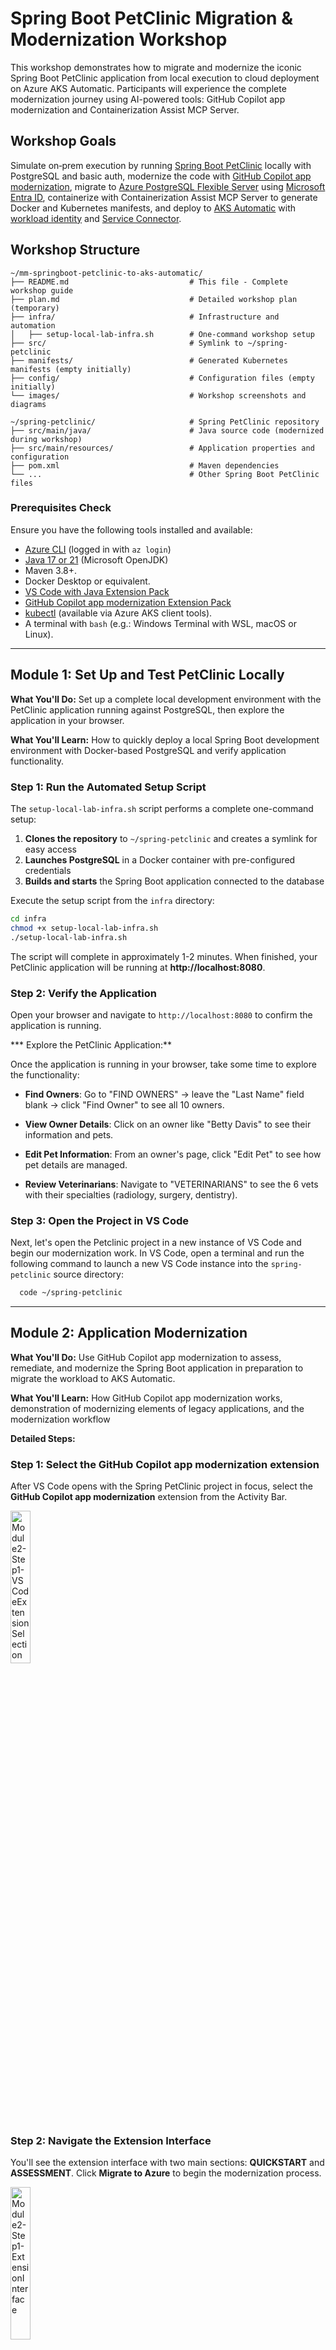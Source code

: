 # Spring Boot PetClinic Migration & Modernization Workshop

This workshop demonstrates how to migrate and modernize the iconic Spring Boot PetClinic application from local execution to cloud deployment on Azure AKS Automatic. Participants will experience the complete modernization journey using AI-powered tools: GitHub Copilot app modernization and Containerization Assist MCP Server.

## Workshop Goals

Simulate on‑prem execution by running [Spring Boot PetClinic](https://github.com/spring-projects/spring-petclinic) locally with PostgreSQL and basic auth, modernize the code with [GitHub Copilot app modernization](https://marketplace.visualstudio.com/items?itemName=vscjava.migrate-java-to-azure), migrate to [Azure PostgreSQL Flexible Server](https://learn.microsoft.com/azure/postgresql/flexible-server/) using [Microsoft Entra ID](https://learn.microsoft.com/en-us/azure/active-directory/), containerize with Containerization Assist MCP Server to generate Docker and Kubernetes manifests, and deploy to [AKS Automatic](https://learn.microsoft.com/azure/aks/automatic/) with [workload identity](https://learn.microsoft.com/en-us/azure/aks/workload-identity-overview) and [Service Connector](https://learn.microsoft.com/azure/service-connector/).

## Workshop Structure

```
~/mm-springboot-petclinic-to-aks-automatic/
├── README.md                           # This file - Complete workshop guide
├── plan.md                             # Detailed workshop plan (temporary)
├── infra/                              # Infrastructure and automation
│   ├── setup-local-lab-infra.sh        # One-command workshop setup
├── src/                                # Symlink to ~/spring-petclinic
├── manifests/                          # Generated Kubernetes manifests (empty initially)
├── config/                             # Configuration files (empty initially)
└── images/                             # Workshop screenshots and diagrams

~/spring-petclinic/                     # Spring PetClinic repository
├── src/main/java/                      # Java source code (modernized during workshop)
├── src/main/resources/                 # Application properties and configuration
├── pom.xml                             # Maven dependencies
└── ...                                 # Other Spring Boot PetClinic files
```

### Prerequisites Check
Ensure you have the following tools installed and available:
- [Azure CLI](https://learn.microsoft.com/en-us/cli/azure/install-azure-cli) (logged in with `az login`)
- [Java 17 or 21](https://learn.microsoft.com/en-us/java/openjdk/download) (Microsoft OpenJDK)
- Maven 3.8+.
- Docker Desktop or equivalent.
- [VS Code with Java Extension Pack](https://marketplace.visualstudio.com/items?itemName=vscjava.vscode-java-pack)
- [GitHub Copilot app modernization Extension Pack](https://marketplace.visualstudio.com/items?itemName=vscjava.vscode-java-upgrade)
- [kubectl](https://learn.microsoft.com/en-us/azure/aks/learn/quick-kubernetes-deploy-cli#install-the-azure-cli-and-kubernetes-cli) (available via Azure AKS client tools).
- A terminal with `bash` (e.g.: Windows Terminal with WSL, macOS or Linux).


---

## Module 1: Set Up and Test PetClinic Locally

**What You'll Do:** Set up a complete local development environment with the PetClinic application running against PostgreSQL, then explore the application in your browser.

**What You'll Learn:** How to quickly deploy a local Spring Boot development environment with Docker-based PostgreSQL and verify application functionality.

### Step 1: Run the Automated Setup Script

The `setup-local-lab-infra.sh` script performs a complete one-command setup:

1. **Clones the repository** to `~/spring-petclinic` and creates a symlink for easy access
2. **Launches PostgreSQL** in a Docker container with pre-configured credentials
3. **Builds and starts** the Spring Boot application connected to the database

Execute the setup script from the `infra` directory:

```bash
cd infra
chmod +x setup-local-lab-infra.sh
./setup-local-lab-infra.sh
```

The script will complete in approximately 1-2 minutes. When finished, your PetClinic application will be running at **http://localhost:8080**.

### Step 2: Verify the Application

Open your browser and navigate to `http://localhost:8080` to confirm the application is running. 

*** Explore the PetClinic Application:**

Once the application is running in your browser, take some time to explore the functionality:

- **Find Owners**: Go to "FIND OWNERS" → leave the "Last Name" field blank → click "Find Owner" to see all 10 owners.

- **View Owner Details**: Click on an owner like "Betty Davis" to see their information and pets.

- **Edit Pet Information**: From an owner's page, click "Edit Pet" to see how pet details are managed.

- **Review Veterinarians**: Navigate to "VETERINARIANS" to see the 6 vets with their specialties (radiology, surgery, dentistry).

### Step 3: Open the Project in VS Code

Next, let's open the Petclinic project in a new instance of VS Code and begin our modernization work. In VS Code, open a terminal and run the following command to launch a new VS Code instance into the `spring-petclinic` source directory:
   
```bash
  code ~/spring-petclinic
```

---

## Module 2: Application Modernization

**What You'll Do:** Use GitHub Copilot app modernization to assess, remediate, and modernize the Spring Boot application in preparation to migrate the workload to AKS Automatic.

**What You'll Learn:** How GitHub Copilot app modernization works, demonstration of modernizing elements of legacy applications, and the modernization workflow

**Detailed Steps:**

### Step 1: Select the GitHub Copilot app modernization extension
After VS Code opens with the Spring PetClinic project in focus, select the **GitHub Copilot app modernization** extension from the Activity Bar.

<img src="images/module2-step1-vscode-extension-selection.png" width="25%" alt="Module2-Step1-VSCodeExtensionSelection">

### Step 2: Navigate the Extension Interface
You'll see the extension interface with two main sections: **QUICKSTART** and **ASSESSMENT**. Click **Migrate to Azure** to begin the modernization process.

<img src="images/module2-step2-extension-interface.png" width="25%" alt="Module2-Step1-ExtensionInterface">

### Step 3: Review Code Assessment Configuration Options
Scroll down in the GitHub Copilot chat to see the Assessment tool configuration represented as JSON. 

**Configuration Options:**
The tool offers several analysis targets and modes:

**Analysis Targets:**

- `azure-aks` - Selects AppCAT rules relevant to moving pre-containerized workloads to AKS.
- `openjdk17` - Identifies Java 17 upgrade opportunities and compatibility issues.
- `cloud-readiness` - General pre-container workload optimization recommendations.

**Analysis Modes:**
- `source-only` - Analyzes source code without dependency scanning (faster execution).
- `full` - Comprehensive analysis including both code and dependency scanning.

The results of the Assessment scan are passed into GitHub Copilot app modernization which uses the context of the findings to suggest opportunities for modernization in preparation for containerizing and migrating the workload to Azure.

<img src="images/module2-step5-appcat-configuration.png" width="40%" alt="Module2-Step5-AppCATConfiguration">

The AppCAT tool will run with the following options:

```
appcat:
  - target:
      - azure-aks
      - azure-appservice
      - azure-container-apps
      - cloud-readiness
    mode: source-only
```

You can change these options in the `.github/appmod-java/appcat/assessment-config.yaml` file.

### Step 4: Execute Assessment
Click the "Run" button to start the assessment. The tool will analyze your Spring Boot PetClinic application using the configured analysis parameters.

<img src="images/module2-step7-assessment-running.png" width="40%"
alt="Module2-Step7-AssessmentRunning">

### Step 5: Review Assessment Results
After the assessment completes, you'll see a success message in the GitHub Copilot chat summarizing what was accomplished:

<img src="images/module2-step8-assessment-report-details.png" width="40%" alt="Module2-Step8-AssessmentReportDetails">

The assessment analyzed the Spring Boot Petclinic application for cloud migration readiness and identified the following:

Key Findings:

* 8 cloud readiness issues requiring attention (1)
* 1 Java upgrade opportunity for modernization (2)


<img src="images/module2-assessment-report-overview.png" width="40%" 
alt="Module2-AssessmentReportOverview">


**Resolution Approach:** More than 50% of the identified issues can be automatically resolved through code and configuration updates using GitHub Copilot's built-in app modernization capabilities (3).

**Issue Prioritization:** Issues are categorized by urgency level to guide remediation efforts:

* Mandatory (Purple) - Critical issues that must be addressed before migration.
* Potential (Blue) - Performance and optimization opportunities.
* Optional (Gray) - Nice-to-have improvements that can be addressed later.

This prioritization framework ensures teams focus on blocking issues first while identifying opportunities for optimization and future enhancements.

### Step 6: Review Specific Findings

Click on individual issues in the report to see detailed recommendations. In practice, you would review all recommendations and determine the set that aligns with your migration and modernization goals for the application.

For this lab, we will spend our time focusing on one modernization recommendation: updating the code to use modern authentication via Azure Database for PostgreSQL Flexible Server with Entra ID authentication.


| Aspect | Details |
|--------|---------|
| **Modernization Lab Focus** | Database Migration to Azure PostgreSQL Flexible Server |
| **What was found** | PostgreSQL database configuration using basic authentication detected in Java source code files |
| **Why this matters** | External dependencies like on-premises databases with legacy authentication must be resolved before migrating to Azure |
| **Recommended solution** | Migrate to Azure Database for PostgreSQL Flexible Server |
| **Benefits** | Fully managed service with automatic backups, scaling, and high availability |

### Step 7: Take Action on Findings

Based on the assessment findings, GitHub Copilot app modernization provides two types of migration actions to assist with modernization opportunities. 

1. Using the **guided migrations** ("Run Task" button), which offer fully guided, step-by-step remediation flows for common migration patterns that the tool has been trained to handle. 
2. Using the **unguided migrations** ("Ask Copilot" button), which provide AI assistance with context aware guidance and code suggestions for more complex or custom scenarios.

<img src="images/module2-step11-guided-migration-vs-copilot-prompts.png" width="100%" alt="Module2-Step11-GuidedMigrationVsCopilotPrompts">

For this workshop, we'll focus on one modernization area that demonstrates how to externalize dependencies in the workload to Azure PaaS before deploying to AKS Automatic. We'll migrate from self-hosted PostgreSQL with basic authentication to Azure PostgreSQL Flexible Server using Entra ID authentication with AKS Workload Identity.

### Step 8: Select PostgreSQL Migration Task

Begin the modernization by selecting the desired migration task. For our Spring Boot application, we will migrate to Azure PostgreSQL Flexible Server using the Spring option. The other options shown are for generic JDBC usage.

<img src="images/module2-step12-select-postgres-migration-task.png" width="40%" alt="Module2-Step12-SelectPostgresMigrationTask">

**Note:** Choose the "Spring" option for Spring Boot applications, as it provides Spring-specific optimizations and configurations. The generic JDBC options are for non-Spring applications.

### Step 9: Execute Postgres Migration Task

Click the **Run Task** button described in the previous section to kick off the modernization changes needed in the PetClinic app. This will update the Java code to work with PostgreSQL Flexible Server using Entra ID authentication.

<img src="images/module2-step12-run-migration-task.png" width="40%" alt="Module2-Step12-RunMigrationTask">

The tool will execute the `appmod-run-task` command for `managed-identity-spring/mi-postgresql-spring`, which will examine the workspace structure and initiate the migration task to modernize your Spring Boot application for Azure PostgreSQL with managed identity authentication. If prompted to run shell commands, please review and allow each command as the Agent may require additional context before execution.

When the migration task for PostgreSQL with Entra ID authentication begins to run, you will see a chat similar to this in the agent interface:

<img src="images/module2-step13-migration-task-initialized.png" width="40%" alt="Module2-Step13-MigrationTaskInitialized">

### Step 10: Review Migration Plan and Begin Code Migration

The App Modernization tool has analyzed your Spring Boot application and generated a comprehensive migration plan in its chat window and in the `plan.md` file. This plan outlines the specific changes needed to implement Azure Managed Identity authentication for PostgreSQL connectivity.

<img src="images/module2-step14-review-migration-plan.png" width="40%" alt="Module2-Step14-Review-Migration-Plan">

**Azure Postgres Flexible Server Migration Plan Overview:**
- **Add Spring Cloud Azure Dependencies**: Integrate Spring Cloud Azure BOM version 5.22.0 and the `spring-cloud-azure-starter-jdbc-postgresql` dependency to both Maven and Gradle build files.
- **Configure Managed Identity Authentication**: Update application configuration files to replace username/password authentication with Azure Managed Identity, enabling passwordless database connectivity.

**Files to be Modified:**
- `pom.xml` and `build.gradle` - Add Spring Cloud Azure dependencies
- `application.properties` and `application-postgres.properties` - Configure managed identity authentication settings

**Migration Tracking:**
The tool will create tracking files (`plan.md` and `progress.md`) in the `.github/appmod-java/code-migration/managed-identity-spring/mi-postgresql-spring-[timestamp]` directory to document all changes and provide full visibility into the AI assisted code refactoring migration process.

**Version Control Setup:**
- A new Git branch will be created for the migration work.
- Uncommitted changes will be automatically stashed.
- Migration session ID will be provided for tracking.

To Begin Migration type **"Yes"** in the GitHub Agent Chat to start the code refactoring.

### Step 11: Review Migration Process and Progress Tracking
Once you confirm with "Yes", the migration tool begins implementing changes using a structured, two-phase approach designed to ensure traceability and commit changes to a new dedicated code branch for changes to enable rollback if needed.

**Version Control Setup:**
The tool automatically manages version control to ensure your work is protected:
- **Stash uncommitted changes**: Any local modifications (like `application.properties` changes) are safely stashed.
- **Create dedicated branch**: New branch `appmod/java-managed-identity-spring/mi-postgresql-spring-[timestamp]` is created for all code refactoring migration work.

**Two-Phase Migration Process:**

**Phase 1: Update Dependencies**
- **Purpose**: Add the necessary Azure libraries to your project.
- **Changes made**:
  - Updates `pom.xml` with Spring Cloud Azure BOM and PostgreSQL starter dependency
  - Updates `build.gradle` with corresponding Gradle dependencies
  - Adds Spring Cloud Azure version properties.

**Phase 2: Configure Application Properties**
- **Purpose**: Update configuration files to use managed identity authentication.
- **Changes made**:
  - Updates `application.properties` to configure PostgreSQL with managed identity (9 lines added, 2 removed)
  - Updates `application-postgres.properties` with Entra ID authentication settings (5 lines added, 4 removed)
  - Replaces username/password authentication with managed identity configuration.

**Progress Tracking:**
The `progress.md` file provides real-time visibility into the migration process:
- **Change documentation**: Detailed log of what changes are being made and why.
- **File modifications**: Clear tracking of which files are being updated.
- **Rationale**: Explanation of the reasoning behind each modification.
- **Status updates**: Real-time progress of the migration work.

**How to Monitor Progress:**
- Watch the GitHub Copilot chat for real-time status updates
- Check the `progress.md` file in the migration directory for detailed change logs
- Review the `plan.md` file to understand the complete migration strategy
- Monitor the terminal output for any build or dependency resolution messages

### Step 12: Validation and Fix Iteration Loop
After implementing the migration changes, the App Modernization tool automatically validates the results through a comprehensive testing process to ensure the migration changes are secure, functional, and consistent.

<img src="images/module2-step16-cve-validation-iteration-loop.png" width="50%" alt="CVE Validation Iteration Loop">

*Figure: Execute Validation & Fix Iteration Loop - CVE validation process for newly added Azure Spring dependencies*

**Validation Stages:**

| Stage | Validation | Details |
|--------|---------|---------
| 1 | **CVE Validation** | Scans newly added dependencies for known security vulnerabilities.
| 2 | **Build Validation** | Verifies the application compiles and builds successfully after migration changes.
| 3 | **Consistency Validation** | Ensures all configuration files are properly updated and consistent.
| 4 | **Test Validation** | Executes application tests to verify functionality remains intact.

**Automated Error Detection and Resolution:**
The tool includes intelligent error detection capabilities that automatically identify and resolve common issues:
- Parses build output to detect compilation errors.
- Identifies root causes of test failures.
- Applies automated fixes for common migration issues.
- Continues through validation iterations (up to 10 iterations) until the build succeeds

**User Control:**
At any point during this validation process, you may interrupt the automated fixes and manually resolve issues if you prefer to handle specific problems yourself. The tool provides clear feedback on what it's attempting to fix and allows you to take control when needed at any time.

This systematic approach ensures your Spring Boot application is successfully modernized for Azure PostgreSQL with Entra ID authentication while maintaining full functionality.

### Step 13: Review Migration Completion Summary
Upon successful completion of the validation process, the App Modernization tool presents a comprehensive migration summary report confirming the successful implementation of Azure Managed Identity authentication for PostgreSQL in your Spring Boot application.

<img src="images/module2-step17-migration-success-summary.png" width="50%" alt="Migration Success Summary">

The migration has successfully transformed your application from password-based Postgres authentication to Azure Managed Identity for PostgreSQL, removing the need for credentials in code while maintaining application functionality. The process integrated Spring Cloud Azure dependencies, updated configuration properties for managed identity authentication, and ensured all validation stages passed including CVE scanning, build validation, consistency checks, and test execution.

Because the workload is based on Java Spring Boot, an advantage of this migration is that no Java code changes were required. Spring Boot's configuration-driven architecture automatically handles database connection details based on the configuration files. When switching from password authentication to managed identity, Spring reads the updated configuration and automatically uses the appropriate authentication method. Your existing Java code for database operations (such as saving pet records or retrieving owner information) continues to function as before, but now connects to the database using the more secure managed identity approach.

**Files Modified:**

The migration process updated the following configuration files:
- `pom.xml` and `build.gradle` - Added Spring Cloud Azure dependencies
- `application.properties` and `application-postgres.properties` - Configured managed identity authentication
- Test configurations - Updated to work with the new authentication method

**Version Control Integration:**
All changes were automatically committed to a new branch (`appmod/java-managed-identity-spring/mi-postgresql-spring-[timestamp]`) with supporting documentation including migration plan (`plan.md`), progress tracking (`progress.md`), and final summary (`summary.md`) files for complete visibility into the migration process and outcomes.

---

## Module 3: Generate Containerization Assets

**What You'll Do:** Use AI-powered containerization tools to create Docker and Kubernetes manifests for the modernized Spring Boot application.

**What You'll Learn:** How AI-powered tools can generate production-ready containerization assets, including optimized Dockerfiles and Kubernetes deployment manifests with proper health checks and service configurations.

**Detailed Steps:**

### Step 1: Install Containerization Assist MCP Server

For the next steps we will use the [Containerization Assist MCP Server](https://github.com/Azure/containerization-assist). Open a new instance of VS Code and navigate to the PetClinic project:

```bash
# Open a new VS Code window with the src folder
code src/
```

Install the Containerization Assist MCP Server globally. Open a terminal and run:

```bash
npm install -g @thgamble/containerization-assist-mcp
```

Configure VS Code to use the MCP server. Add to your VS Code settings or create `.vscode/mcp.json` in your project:

```json
{
  "servers": {
    "containerization-assist": {
      "command": "containerization-assist-mcp",
      "args": ["start"],
      "env": {
        "DOCKER_SOCKET": "/var/run/docker.sock",
        "LOG_LEVEL": "info"
      }
    }
  }
}
```

Restart VS Code to enable the MCP server in GitHub Copilot.

**Validation:** After restarting VS Code, you should see the Containerization Assist MCP Server available in the Configure Tools dialog:

<img src="images/module4-step1-containerization-assist-mcp-configured.png" width="75%" alt="Module4-Step1-ContainerizationAssistMCPConfigured">

### Step 2: Containerize the Application
In the GitHub Copilot agent chat, type the following command to containerize your Spring Boot application and generate all deployment artifacts:
```
Help me containerize the application at ./src and generate Kubernetes deployment artifacts using Containerization Assist. Put all of the kubernetes files in a directory called k8s
```

**Validation:** You should see the Containerization Assist MCP Server analyzing your repository and generating containerization assets:

<img src="images/module4-step2-containerization-assist-in-action.png" width="75%" alt="Module4-Step2-ContainerizationAssistInAction">

### Step 3: Review Generated Dockerfile
```bash
# Check the generated Dockerfile
cat Dockerfile

# Verify it includes:
# - Appropriate base image (e.g., openjdk:17-jre-slim)
# - Multi-stage build for optimization
# - Proper port exposure (8080)
# - Health check configuration
```

### Step 4: Review Generated Kubernetes Manifests
```bash
# Check generated Kubernetes manifests
ls -la k8s/

# Review deployment manifest
cat k8s/deployment.yaml

# Review service manifest
cat k8s/service.yaml

# Verify manifests include:
# - Proper resource limits and requests
# - Health checks (liveness and readiness probes)
# - Service configuration for internal communication
# - Environment variables for database connection
```

**Expected Result**: Production-ready Dockerfile and Kubernetes manifests generated by AI tools.

---

### Module 5: Deploy to AKS

**What You'll Do:** Deploy the modernized application to AKS Automatic using Service Connector secrets for passwordless authentication with PostgreSQL.

**What You'll Learn:** Kubernetes deployment with workload identity, Service Connector integration, and testing deployed applications with Entra ID authentication.

**Detailed Steps:**

### Step 1: Access AKS Service Connector and Retrieve PostgreSQL Configuration
Navigate to your AKS cluster in the Azure Portal and access the Service Connector blade to retrieve the PostgreSQL connection configuration.

1. **[Open Azure Portal](https://portal.azure.com/)** and sign in to your Azure account
2. **Navigate to Resource Group**: In the search bar, type "petclinic-workshop-rg" and select the resource group that was created by the setup script
<img src="images/module5-step1-2-navigate-to-rg.png" width="75%" alt="Navigate to Resource Group">

3. **Find AKS Cluster**: In the resource group, locate your AKS cluster (it will have a name like `petclinic-workshop-aks-xxxxxx` where xxxxxx is a random suffix)
<img src="images/module5-step1-3-Find-AKS-Cluster.png" width="75%" alt="Find AKS Cluster">

4. **Open AKS Cluster**: Click on the AKS cluster name to open the cluster overview page
5. **Access Service Connector**: In the left menu under "Settings", click on "Service Connector"
<img src="images/module5-step1-aks-service-connector-postgres-view.png" width="75%" alt="AKS Service Connector PostgreSQL View">

6. **View Service Connections**: You'll see the service connection that was automatically created:
   - **PostgreSQL connection** with name "pg" connecting to your PostgreSQL flexible server.
7. **Generate YAML Snippet**: Select the PostgreSQL connection row (the one with "DB for PostgreSQL flexible server") and click the "Sample code" button in the action bar
<img src="images/module5-step1-azure-service-connector-postgres.png" width="75%" alt="AKS Service Connector YAML snippet">

### Step 2: Retrieve PostgreSQL YAML Configuration
The Azure Portal will display a YAML snippet showing how to use the Service Connector secrets for PostgreSQL connectivity.

1. **Review YAML Snippet**: The portal shows a sample deployment with workload identity configuration
2. **Note Key Elements**:
   - Service account: `sc-account-d4157fc8-73b5-4a68-acf4-39c8f22db792`
   - Secret reference: `sc-pg-secret`
   - Workload identity label: `azure.workload.identity/use: "true"`

<img src="images/module5-step2-azure-service-connector-yaml-snippet.png" width="60%" alt="AKS Service Connector YAML Snippet">

### Step 3: Create Final Kubernetes Deployment Manifest
Create a comprehensive deployment manifest that combines the PetClinic application with PostgreSQL Service Connector configuration:

```yaml
apiVersion: apps/v1
kind: Deployment
metadata:
  namespace: default
  name: petclinic-deployment
  labels:
    app: petclinic
spec:
  replicas: 2
  selector:
    matchLabels:
      app: petclinic
  template:
    metadata:
      labels:
        app: petclinic
        azure.workload.identity/use: "true"
    spec:
      serviceAccountName: sc-account-d4157fc8-73b5-4a68-acf4-39c8f22db792
      containers:
      - name: petclinic
        image: <acr-login-server>/petclinic:latest
        ports:
        - containerPort: 8080
        env:
        - name: SPRING_PROFILES_ACTIVE
          value: "postgres"
        - name: DATABASE
          value: "postgres"
        envFrom:
        - secretRef:
            name: sc-pg-secret
        livenessProbe:
          httpGet:
            path: /actuator/health
            port: 8080
          initialDelaySeconds: 60
          periodSeconds: 30
        readinessProbe:
          httpGet:
            path: /actuator/health
            port: 8080
          initialDelaySeconds: 30
          periodSeconds: 10
        resources:
          requests:
            memory: "512Mi"
            cpu: "250m"
          limits:
            memory: "1Gi"
            cpu: "500m"
      restartPolicy: Always
---
apiVersion: v1
kind: Service
metadata:
  name: petclinic-service
  namespace: default
spec:
  selector:
    app: petclinic
  ports:
  - port: 80
    targetPort: 8080
  type: ClusterIP
```

### Step 5: Build and Push Container Image to ACR
Build the containerized application and push it to your Azure Container Registry:

```bash
# load your azure.env file from the
# mm-springboot-petclinic-to-aks-automatic-ignite/infra

source ~/mm-springboot-petclinic-to-aks-automatic-ignite/infra/azure.env
echo "ACR Login Server: $ACR_LOGIN_SERVER"

# Login to ACR using Azure CLI
az acr login --name ${ACR_NAME}

# Build the Docker image
docker build -t petclinic:latest .

# Tag the image for ACR
docker tag petclinic:latest $ACR_LOGIN_SERVER/petclinic:latest

# Push the image to ACR
docker push $ACR_LOGIN_SERVER/petclinic:latest
```

### Step 6: Configure Azure RBAC Authentication for kubectl
Before deploying to AKS, you need to configure kubectl to use Azure RBAC authentication:

```bash
# Get AKS credentials (this downloads the kubeconfig)
az aks get-credentials --resource-group ${RESOURCE_GROUP_NAME} --name ${AKS_CLUSTER_NAME}

# Configure kubectl to use Azure RBAC authentication
kubelogin convert-kubeconfig --login azurecli

# Test AKS access
kubectl get pods
```

**Note:** The `kubelogin convert-kubeconfig --login azurecli` command configures kubectl to use Entra (Azure AD) authentication with the Azure RBAC roles assigned to your user account. This is required for AKS Automatic clusters with Azure RBAC enabled.

### Step 7: Deploy to AKS
Apply the Kubernetes manifests to deploy the application:

```bash
# Update the deployment manifest with your ACR login server
sed -i "s/<acr-login-server>/$ACR_LOGIN_SERVER/g" k8s/petclinic-deployment.yaml

# Apply the deployment manifest
kubectl apply -f k8s/petclinic-deployment.yaml

# Monitor deployment status
kubectl get pods,services,deployments -w
```

It might take a minute for the AKS Automatic cluster to provision new nodes for the workload so it is normal to see your pods in a `Pending` state until the new nodes are available:

```bash
NAME                                    READY   STATUS              RESTARTS   AGE
petclinic-deployment-5f9db48c65-qpb8l   0/1     Pending             0          2m2s
petclinic-deployment-5f9db48c65-vqb8x   0/1     Pending             0          2m2s
```

### Step 8: Verify Deployment and Connectivity
Test the deployed application and verify Entra ID authentication:

```bash
# Port forward to access the application
kubectl port-forward svc/petclinic-service 8080:80

# Test the application (in another terminal)
curl http://localhost:8080

# Check pod logs for successful database connections
kubectl logs -l app=petclinic

# Verify health endpoints
curl http://localhost:8080/actuator/health
```

### Step 9: Validate Entra ID Authentication
Verify that the application is using passwordless authentication:

```bash
# Check environment variables in the pod (get first pod with label)
POD_NAME=$(kubectl get pods -l app=petclinic -o jsonpath='{.items[0].metadata.name}')
kubectl exec $POD_NAME -- env | grep POSTGRES

# Verify no password environment variables are present
kubectl exec $POD_NAME -- env | grep -i pass

# Check application logs for successful authentication
kubectl logs -l app=petclinic --tail=100 | grep -i "connected\|authenticated"
```

**Expected Result**: Application successfully deployed to AKS with passwordless authentication to PostgreSQL using Entra ID and workload identity.

**Happy modernizing!**
